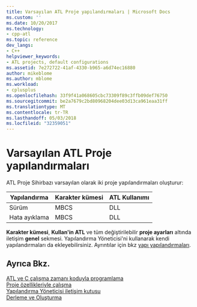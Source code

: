 ```yaml
---
title: Varsayılan ATL Proje yapılandırmaları | Microsoft Docs
ms.custom: ''
ms.date: 10/20/2017
ms.technology:
- cpp-atl
ms.topic: reference
dev_langs:
- C++
helpviewer_keywords:
- ATL projects, default configurations
ms.assetid: 7e272722-41af-4330-b965-a6d74ec16880
author: mikeblome
ms.author: mblome
ms.workload:
- cplusplus
ms.openlocfilehash: 33f9f41a068605cbc73309f89c3ffb09def76750
ms.sourcegitcommit: be2a7679c2bd80968204dee03d13ca961eaa31ff
ms.translationtype: MT
ms.contentlocale: tr-TR
ms.lasthandoff: 05/03/2018
ms.locfileid: "32359051"
---
```

# <a name="default-atl-project-configurations"></a>Varsayılan ATL Proje yapılandırmaları
ATL Proje Sihirbazı varsayılan olarak iki proje yapılandırmaları oluşturur:  
  
|Yapılandırma|Karakter kümesi|ATL Kullanımı|  
|-------------------|-------------------|----------------|  
|Sürüm|MBCS|DLL|  
|Hata ayıklama|MBCS|DLL|  
  
 **Karakter kümesi**, **Kullan'in ATL** ve tüm değiştirilebilir **proje ayarları** altında iletişim **genel** sekmesi. Yapılandırma Yöneticisi'ni kullanarak kendi yapılandırmaları da ekleyebilirsiniz. Ayrıntılar için bkz [yapı yapılandırmaları](/visualstudio/ide/understanding-build-configurations).  
  

## <a name="see-also"></a>Ayrıca Bkz.  
 [ATL ve C çalışma zamanı koduyla programlama](../../atl/programming-with-atl-and-c-run-time-code.md)   
 [Proje özellikleriyle çalışma](../../ide/working-with-project-properties.md)   
 [Yapılandırma Yöneticisi iletişim kutusu](http://msdn.microsoft.com/en-us/fa182dca-282e-4ae5-bf37-e155344ca18b)   
 [Derleme ve Oluşturma](/visualstudio/ide/compiling-and-building-in-visual-studio)

